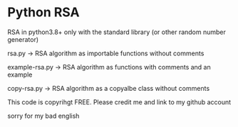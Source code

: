 # Python RSA
RSA in python3.8+ only with the standard library (or other random number generator)

rsa.py -> RSA algorithm as importable functions without comments

example-rsa.py -> RSA algorithm as functions with comments and an example

copy-rsa.py -> RSA algorithm as a copyalbe class without comments

This code is copyrihgt FREE. Please credit me and link to my github account

sorry for my bad english
